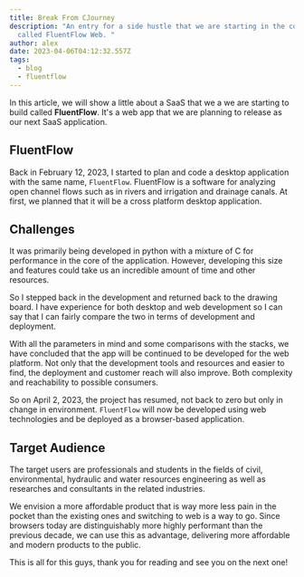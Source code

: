 ```yaml
---
title: Break From CJourney
description: "An entry for a side hustle that we are starting in the company
  called FluentFlow Web. "
author: alex
date: 2023-04-06T04:12:32.557Z
tags:
  - blog
  - fluentflow
---
```

In this article, we will show a little about a SaaS that we a we are starting to build called <strong>FluentFlow</strong>.
It's a web app that we are planning to release as our next SaaS application.

## FluentFlow

Back in February 12, 2023, I started to plan and code a desktop application with the same name, `FluentFlow`. FluentFlow is a software for analyzing open channel flows such as in rivers and irrigation and drainage canals. At first, we planned that it will be a cross platform desktop application. 

## Challenges

It was primarily being developed in python with a mixture of C for performance in the core of the application. However, developing this size and features could take us an incredible amount of time and other resources. 

So I stepped back in the development and returned back to the drawing board. I have experience for both desktop and web development so I can say that I can fairly compare the two in terms of development and deployment. 

With all the parameters in mind and some comparisons with the stacks, we have concluded that the app will be continued to be developed for the web platform. Not only that the development tools and resources and easier to find, the deployment and customer reach will also improve. Both complexity and reachability to possible consumers.

So on April 2, 2023, the project has resumed, not back to zero but only in change in environment. `FluentFlow` will now be developed using web technologies and be deployed as a browser-based application. 

## Target Audience

The target users are professionals and students in the fields of civil, environmental, hydraulic and water resources engineering as well as researches and consultants in the related industries.

We envision a more affordable product that is way more less pain in the pocket than the existing ones and switching to web is a way to go. Since browsers today are distinguishably more highly performant than the previous decade, we can use this as advantage, delivering more affordable and modern products to the public.

This is all for this guys, thank you for reading and see you on the next one!
